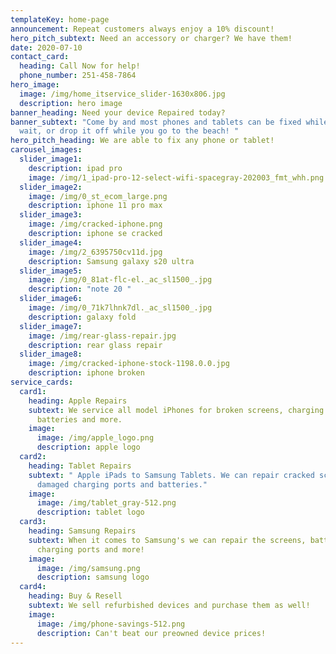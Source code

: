 ```yaml
---
templateKey: home-page
announcement: Repeat customers always enjoy a 10% discount!
hero_pitch_subtext: Need an accessory or charger? We have them!
date: 2020-07-10
contact_card:
  heading: Call Now for help!
  phone_number: 251-458-7864
hero_image:
  image: /img/home_itservice_slider-1630x806.jpg
  description: hero image
banner_heading: Need your device Repaired today?
banner_subtext: "Come by and most phones and tablets can be fixed while you
  wait, or drop it off while you go to the beach! "
hero_pitch_heading: We are able to fix any phone or tablet!
carousel_images:
  slider_image1:
    description: ipad pro
    image: /img/1_ipad-pro-12-select-wifi-spacegray-202003_fmt_whh.png
  slider_image2:
    image: /img/0_st_ecom_large.png
    description: iphone 11 pro max
  slider_image3:
    image: /img/cracked-iphone.png
    description: iphone se cracked
  slider_image4:
    image: /img/2_6395750cv11d.jpg
    description: Samsung galaxy s20 ultra
  slider_image5:
    image: /img/0_81at-flc-el._ac_sl1500_.jpg
    description: "note 20 "
  slider_image6:
    image: /img/0_71k7lhnk7dl._ac_sl1500_.jpg
    description: galaxy fold
  slider_image7:
    image: /img/rear-glass-repair.jpg
    description: rear glass repair
  slider_image8:
    image: /img/cracked-iphone-stock-1198.0.0.jpg
    description: iphone broken
service_cards:
  card1:
    heading: Apple Repairs
    subtext: We service all model iPhones for broken screens, charging ports,
      batteries and more.
    image:
      image: /img/apple_logo.png
      description: apple logo
  card2:
    heading: Tablet Repairs
    subtext: " Apple iPads to Samsung Tablets. We can repair cracked screens,
      damaged charging ports and batteries."
    image:
      image: /img/tablet_gray-512.png
      description: tablet logo
  card3:
    heading: Samsung Repairs
    subtext: When it comes to Samsung's we can repair the screens, batteries,
      charging ports and more!
    image:
      image: /img/samsung.png
      description: samsung logo
  card4:
    heading: Buy & Resell
    subtext: We sell refurbished devices and purchase them as well!
    image:
      image: /img/phone-savings-512.png
      description: Can't beat our preowned device prices!
---
```

